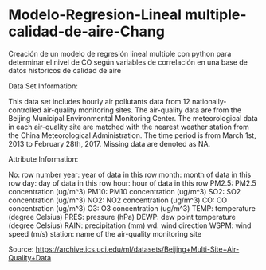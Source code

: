 # Modelo-Regresion-Lineal multiple-calidad-de-aire-Chang
 Creación de un modelo de regresión lineal multiple con python para determinar el nivel de CO según variables de correlación en una base de datos historicos de calidad de aire 
 
Data Set Information:

This data set includes hourly air pollutants data from 12 nationally-controlled air-quality monitoring sites. The air-quality data are from the Beijing Municipal Environmental Monitoring Center. The meteorological data in each air-quality site are matched with the nearest weather station from the China Meteorological Administration. The time period is from March 1st, 2013 to February 28th, 2017. Missing data are denoted as NA.


Attribute Information:

No: row number
year: year of data in this row
month: month of data in this row
day: day of data in this row
hour: hour of data in this row
PM2.5: PM2.5 concentration (ug/m^3)
PM10: PM10 concentration (ug/m^3)
SO2: SO2 concentration (ug/m^3)
NO2: NO2 concentration (ug/m^3)
CO: CO concentration (ug/m^3)
O3: O3 concentration (ug/m^3)
TEMP: temperature (degree Celsius)
PRES: pressure (hPa)
DEWP: dew point temperature (degree Celsius)
RAIN: precipitation (mm)
wd: wind direction
WSPM: wind speed (m/s)
station: name of the air-quality monitoring site

Source: https://archive.ics.uci.edu/ml/datasets/Beijing+Multi-Site+Air-Quality+Data
